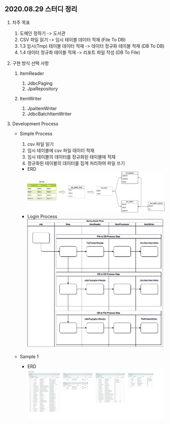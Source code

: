 ## 2020.08.29 스터디 정리

1. 차주 목표
    1) 도메인 정하기 -> 도서관
    2) CSV 파일 읽기 -> 임시 테이블 데이터 적재
        (File To DB)
    3) 1.3 임시(Tmp) 테이블 데이터 적재 -> 데이터 정규화 테이블 적재
        (DB To DB)
    4) 1.4 데이터 정규화 테이블 적재 -> 리포트 파일 작성
        (DB To File)

2. 구현 방식 선택 사항 
    1) ItemReader
        1) JdbcPaging
        2) JpaRepository
 
    2) ItemWriter
        1) JpaItemWriter
        2) JdbcBatchItemWriter

3. Development Process
    - Simple Process
        1. csv 파일 읽기
        2. 임시 테이블에 csv 파일 데이터 적재
        3. 임시 테이블의 데이터를 정규화된 테이블에 적재
        4. 정규화된 테이블의 데이터를 집계 처리하여 파일 쓰기
        - ERD
![sample_erd](/img/batchDomain/library-erd.png "Simple erd")
        - Login Process
![sample_process](/img/batchprocess/library-batchProcess-basic.png "Simple Process Prototype")

    - Sample 1
        - ERD
![library_table_prototype](/img/batchDomain/library-table.png "prototype")